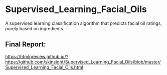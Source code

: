 # Supervised_Learning_Facial_Oils
A supervised learning classification algorithm that predicts facial oil ratings, purely based on ingredients.

## Final Report:
https://htmlpreview.github.io/?https://github.com/skinsight/Supervised_Learning_Facial_Oils/blob/master/Supervised_Learning_Facial_Oils.html
